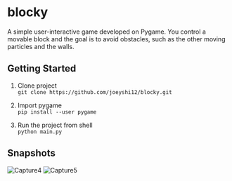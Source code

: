 # blocky

A simple user-interactive game developed on Pygame. You control a movable block and the goal is to avoid obstacles, such as the other moving particles and the walls.

## Getting Started

1. Clone project \
```git clone https://github.com/joeyshi12/blocky.git```

2. Import pygame \
```pip install --user pygame```

3. Run the project from shell \
```python main.py``` 

## Snapshots

![Capture4](https://user-images.githubusercontent.com/46363213/70502790-9eeee000-1ad6-11ea-87e3-8c87e3cb25bc.PNG)
![Capture5](https://user-images.githubusercontent.com/46363213/70502787-9c8c8600-1ad6-11ea-83e7-92fdcbd936d6.PNG)
